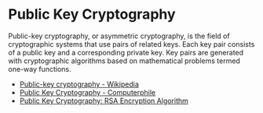 # Public Key Cryptography

Public-key cryptography, or asymmetric cryptography, is the field of cryptographic systems that use pairs of related keys. Each key pair consists of a public key and a corresponding private key. Key pairs are generated with cryptographic algorithms based on mathematical problems termed one-way functions.

- [Public-key cryptography - Wikipedia](https://en.wikipedia.org/wiki/Public-key_cryptography)
- [Public Key Cryptography - Computerphile](https://www.youtube.com/watch?v=GSIDS_lvRv4)
- [Public Key Cryptography: RSA Encryption Algorithm](https://www.youtube.com/watch?v=wXB-V_Keiu8)
